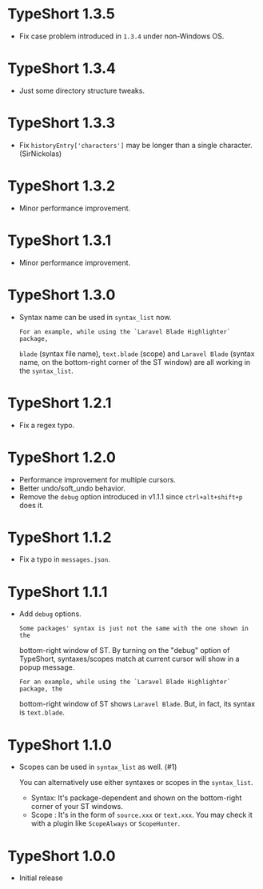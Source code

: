 TypeShort 1.3.5
===============

- Fix case problem introduced in `1.3.4` under non-Windows OS.


TypeShort 1.3.4
===============

- Just some directory structure tweaks.


TypeShort 1.3.3
===============

- Fix `historyEntry['characters']` may be longer than a single character. (SirNickolas)


TypeShort 1.3.2
===============

- Minor performance improvement.


TypeShort 1.3.1
===============

- Minor performance improvement.


TypeShort 1.3.0
===============

- Syntax name can be used in `syntax_list` now.

      For an example, while using the `Laravel Blade Highlighter` package,
  `blade` (syntax file name), `text.blade` (scope) and `Laravel Blade`
  (syntax name, on the bottom-right corner of the ST window) are all working in
  the `syntax_list`.


TypeShort 1.2.1
===============

- Fix a regex typo.


TypeShort 1.2.0
===============

- Performance improvement for multiple cursors.
- Better undo/soft_undo behavior.
- Remove the `debug` option introduced in v1.1.1 since `ctrl+alt+shift+p` does it.


TypeShort 1.1.2
===============

- Fix a typo in `messages.json`.


TypeShort 1.1.1
===============

- Add `debug` options.

      Some packages' syntax is just not the same with the one shown in the
  bottom-right window of ST. By turning on the "debug" option of TypeShort,
  syntaxes/scopes match at current cursor will show in a popup message.

      For an example, while using the `Laravel Blade Highlighter` package, the
  bottom-right window of ST shows `Laravel Blade`. But, in fact, its syntax is
  `text.blade`.


TypeShort 1.1.0
===============

- Scopes can be used in `syntax_list` as well. (#1)

  You can alternatively use either syntaxes or scopes in the `syntax_list`.

  - Syntax: It's package-dependent and shown on the bottom-right corner of
            your ST windows.
  - Scope : It's in the form of `source.xxx` or `text.xxx`.
            You may check it with a plugin like `ScopeAlways` or `ScopeHunter`.


TypeShort 1.0.0
===============

- Initial release
